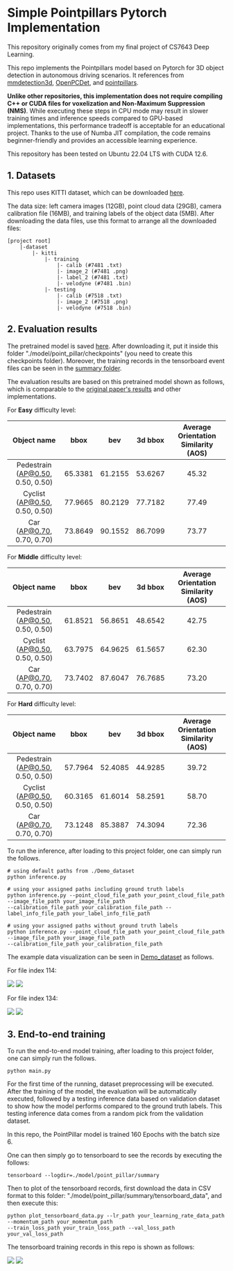 # Simple Pointpillars Pytorch Implementation
This repository originally comes from my final project of CS7643 Deep Learning. 

This repo implements the Pointpillars model based on Pytorch for 3D object detection in autonomous driving scenarios.
It references from [mmdetection3d](https://github.com/open-mmlab/mmdetection3d), 
[OpenPCDet](https://github.com/open-mmlab/OpenPCDet), and [pointpillars](https://github.com/zhulf0804/PointPillars).


**Unlike other repositories, this implementation does not require compiling C++ or CUDA files for voxelization and 
Non-Maximum Suppression (NMS)**. While executing these steps in CPU mode may result in slower training times and 
inference speeds compared to GPU-based implementations, this performance tradeoff is acceptable for an educational 
project. Thanks to the use of Numba JIT compilation, the code remains beginner-friendly and provides an 
accessible learning experience.

This repository has been tested on Ubuntu 22.04 LTS with CUDA 12.6.

## 1. Datasets
This repo uses KITTI dataset, which can be 
downloaded [here](https://www.cvlibs.net/datasets/kitti/eval_object.php?obj_benchmark=3d). 

The data size: left camera images (12GB), point cloud data (29GB), 
camera calibration file (16MB), and training labels of the object data (5MB).
After downloading the data files, use this format to arrange all the downloaded files:

```
[project root]
    |-dataset
        |- kitti
            |- training
                |- calib (#7481 .txt)
                |- image_2 (#7481 .png)
                |- label_2 (#7481 .txt)
                |- velodyne (#7481 .bin)
            |- testing
                |- calib (#7518 .txt)
                |- image_2 (#7518 .png)
                |- velodyne (#7518 .bin)
```

## 2. Evaluation results
The pretrained model is saved
[here](https://drive.google.com/file/d/1dVO0NaZTDeP0vsAlEcqcZ83s2B1YvtS6/view?usp=sharing). After downloading it, put it
inside this folder "./model/point_pillar/checkpoints" (you need to create this checkpoints folder). 
Moreover, the training records 
in the tensorboard event files can be seen in the [summary folder](./model/point_pillar/summary).

The evaluation results are based on this pretrained model shown as follows, 
which is comparable to the [original paper's
results](https://arxiv.org/abs/1812.05784) and other implementations.

For **Easy** difficulty level:

|           Object name            |  bbox   |   bev   | 3d bbox | Average Orientation Similarity (AOS) |
|:--------------------------------:|:-------:|:-------:|:-------:|:------------------------------------:|
| Pedestrain (AP@0.50, 0.50, 0.50) | 65.3381 | 61.2155 | 53.6267 |                45.32                 |
|  Cyclist (AP@0.50, 0.50, 0.50)   | 77.9665 | 80.2129 | 77.7182 |                77.49                 |
|    Car (AP@0.70, 0.70, 0.70)     | 73.8649 | 90.1552 | 86.7099 |                73.77                 |

For **Middle** difficulty level:

|           Object name            |  bbox   |   bev   | 3d bbox | Average Orientation Similarity (AOS) |
|:--------------------------------:|:-------:|:-------:|:-------:|:------------------------------------:|
| Pedestrain (AP@0.50, 0.50, 0.50) | 61.8521 | 56.8651 | 48.6542 |                42.75                 |
|  Cyclist (AP@0.50, 0.50, 0.50)   | 63.7975 | 64.9625 | 61.5657 |                62.30                 |
|    Car (AP@0.70, 0.70, 0.70)     | 73.7402 | 87.6047 | 76.7685 |                73.20                 |

For **Hard** difficulty level:

|           Object name            |  bbox   |   bev   | 3d bbox | Average Orientation Similarity (AOS) |
|:--------------------------------:|:-------:|:-------:|:-------:|:------------------------------------:|
| Pedestrain (AP@0.50, 0.50, 0.50) | 57.7964 | 52.4085 | 44.9285 |                39.72                 |
|  Cyclist (AP@0.50, 0.50, 0.50)   | 60.3165 | 61.6014 | 58.2591 |                58.70                 |
|    Car (AP@0.70, 0.70, 0.70)     | 73.1248 | 85.3887 | 74.3094 |                72.36                 |

To run the inference, after loading to this project folder, one can simply run the follows.
```
# using default paths from ./Demo_dataset
python inference.py 

# using your assigned paths including ground truth labels
python inference.py --point_cloud_file_path your_point_cloud_file_path --image_file_path your_image_file_path  
--calibration_file_path your_calibration_file_path --label_info_file_path your_label_info_file_path

# using your assigned paths without ground truth labels
python inference.py --point_cloud_file_path your_point_cloud_file_path --image_file_path your_image_file_path  
--calibration_file_path your_calibration_file_path
```

The example data visualization can be seen in [Demo_dataset](./Demo_dataset/prediction) as follows.

For file index 114: 

![](/Demo_dataset/prediction/Lidar_pred_000114.png)
![](/Demo_dataset/prediction/image_pred_3dbbox_000114.png)

For file index 134: 

![](/Demo_dataset/prediction/Lidar_pred_000134.png)
![](/Demo_dataset/prediction/image_pred_3dbbox_000134.png)

## 3. End-to-end training
To run the end-to-end model training, after loading to this project folder, one can simply run the follows.
```
python main.py 
```
For the first time of the running, dataset preprocessing will be executed. After the training of
the model, the evaluation will be automatically executed, followed by a testing inference data 
based on validation dataset to show how the model
performs compared to the ground truth labels. This testing inference data comes from a random pick 
from the validation dataset.

In this repo, the PointPillar model is trained 160 Epochs with the batch size 6.

One can then simply go to tensorboard to see the records by executing the follows:
```
tensorboard --logdir=./model/point_pillar/summary
```
Then to plot of the tensorboard records, first download the data in CSV format to this folder: 
"./model/point_pillar/summary/tensorboard_data", and then execute this:
```
python plot_tensorboard_data.py --lr_path your_learning_rate_data_path --momentum_path your_momentum_path  
--train_loss_path your_train_loss_path --val_loss_path your_val_loss_path
```
The tensorboard training records in this repo is shown as follows:

![](./model/point_pillar/summary/tensorboard_data/train_lr_momentum.png)
![](./model/point_pillar/summary/tensorboard_data/train_loss.png)
